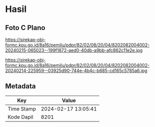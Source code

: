# Hasil

## Foto C Plano

https://sirekap-obj-formc.kpu.go.id/8a16/pemilu/pdpr/82/02/08/20/04/8202082004002-20240215-065023--199f1872-aed0-40db-a9bb-afc862c11e2e.jpg

https://sirekap-obj-formc.kpu.go.id/8a16/pemilu/pdpr/82/02/08/20/04/8202082004002-20240214-225959--03925d90-744e-4b4c-b685-cd165c5785a6.jpg


## Metadata

| Key        | Value               |
| ---------- | ------------------- |
| Time Stamp | 2024-02-17 13:05:41 |
| Kode Dapil | 8201                |



